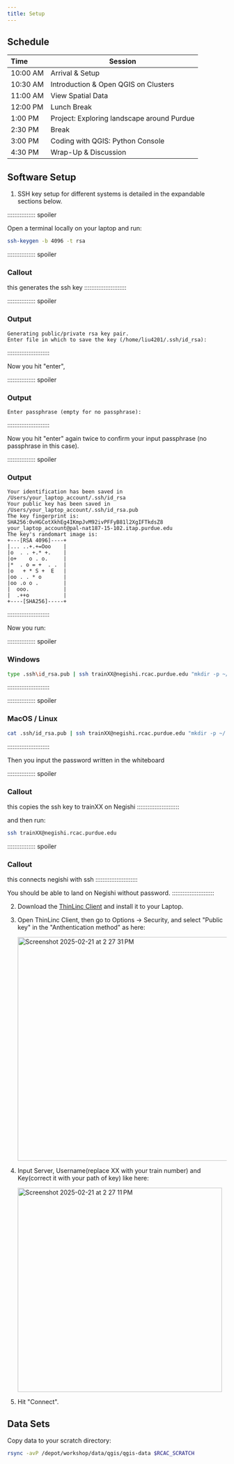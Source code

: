 ```yaml
---
title: Setup
---
```


## Schedule

| **Time**  | **Session**  |
|:---|-------------|
| 10:00 AM | Arrival & Setup  |
| 10:30 AM | Introduction & Open QGIS on Clusters |
| 11:00 AM | View Spatial Data |
| 12:00 PM | Lunch Break |
| 1:00 PM | Project: 	Exploring landscape around Purdue |
| 2:30 PM | Break |
| 3:00 PM | Coding with QGIS: Python Console |
| 4:30 PM | Wrap-Up & Discussion |


## Software Setup

1. SSH key setup for different systems is detailed in the expandable sections below.


:::::::::::::::: spoiler

Open a terminal locally on your laptop and run:

```sh
ssh-keygen -b 4096 -t rsa
```

:::::::::::::::: spoiler
### Callout
this generates the ssh key
::::::::::::::::::::::::

:::::::::::::::: spoiler
### Output
```output
Generating public/private rsa key pair.
Enter file in which to save the key (/home/liu4201/.ssh/id_rsa):
```
::::::::::::::::::::::::

Now you hit "enter",

:::::::::::::::: spoiler
### Output
```output
Enter passphrase (empty for no passphrase):
```
::::::::::::::::::::::::

Now you hit "enter" again twice to confirm your input passphrase (no passphrase in this case).

:::::::::::::::: spoiler
### Output
```output
Your identification has been saved in /Users/your_laptop_account/.ssh/id_rsa
Your public key has been saved in /Users/your_laptop_account/.ssh/id_rsa.pub
The key fingerprint is:
SHA256:0vHGCotXkhEg4IKmpJvM92ivPFFyB81l2XgIFTkdsZ8 your_laptop_account@pal-nat187-15-102.itap.purdue.edu
The key's randomart image is:
+---[RSA 4096]----+
|... ..+.+=Ooo    |
|o  . . +.* +.    |
|o+    o . o.     |
|*  . o = +  . .  |
|o   + * S +  E   |
|oo . . * o       |
|oo .o o .        |
|  ooo.           |
|  .++o           |
+----[SHA256]-----+
```
::::::::::::::::::::::::

Now you run:

:::::::::::::::: spoiler
### Windows
```sh
type .ssh\id_rsa.pub | ssh trainXX@negishi.rcac.purdue.edu "mkdir -p ~/.ssh; cat >> ~/.ssh/authorized_keys"
```
::::::::::::::::::::::::

:::::::::::::::: spoiler
### MacOS / Linux
```sh
cat .ssh/id_rsa.pub | ssh trainXX@negishi.rcac.purdue.edu "mkdir -p ~/.ssh; cat >> ~/.ssh/authorized_keys"
```
::::::::::::::::::::::::

Then you input the password written in the whiteboard

:::::::::::::::: spoiler
### Callout
this copies the ssh key to trainXX on Negishi
::::::::::::::::::::::::

and then run:

```sh
ssh trainXX@negishi.rcac.purdue.edu
```
:::::::::::::::: spoiler
### Callout
this connects negishi with ssh
::::::::::::::::::::::::

You should be able to land on Negishi without password.
::::::::::::::::::::::::

2. Download the [ThinLinc Client](https://www.cendio.com/thinlinc/download/) and install it to your Laptop.
3. Open ThinLinc Client, then go to Options -> Security, and select "Public key" in the "Anthentication method" as here:
   
   <img width="514" alt="Screenshot 2025-02-21 at 2 27 31 PM" src="https://github.com/user-attachments/assets/1e3e6a5b-8882-4546-b1e3-de313743ad61" />
   
5. Input Server, Username(replace XX with your train number) and Key(correct it with your path of key) like here:
   
   <img width="469" alt="Screenshot 2025-02-21 at 2 27 11 PM" src="https://github.com/user-attachments/assets/7889bdce-6cbd-4cf0-a2eb-a585d83489c4" />
   
6. Hit "Connect".
   
   
## Data Sets

Copy data to your scratch directory:

```sh
rsync -avP /depot/workshop/data/qgis/qgis-data $RCAC_SCRATCH
```
